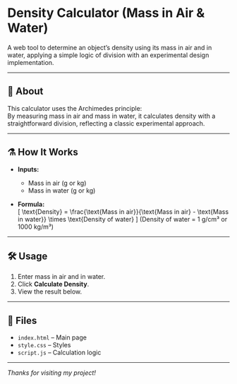 # Density Calculator (Mass in Air & Water)

A web tool to determine an object’s density using its mass in air and in water, applying a simple logic of division with an experimental design implementation.

---

## 🚀 About

This calculator uses the Archimedes principle:  
By measuring mass in air and mass in water, it calculates density with a straightforward division, reflecting a classic experimental approach.

---

## ⚗️ How It Works

- **Inputs:**  
  - Mass in air (g or kg)  
  - Mass in water (g or kg)

- **Formula:**  
  \[
  \text{Density} = \frac{\text{Mass in air}}{\text{Mass in air} - \text{Mass in water}} \times \text{Density of water}
  \]
  (Density of water = 1 g/cm³ or 1000 kg/m³)

---

## 🛠️ Usage

1. Enter mass in air and in water.
2. Click **Calculate Density**.
3. View the result below.

---

## 📁 Files

- `index.html` – Main page  
- `style.css` – Styles  
- `script.js` – Calculation logic

---



*Thanks for visiting my project!*

